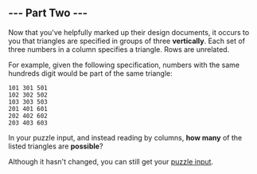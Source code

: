 ## --- Part Two ---

Now that you've helpfully marked up their design documents, it occurs to you
that triangles are specified in groups of three **vertically**. Each set of
three numbers in a column specifies a triangle. Rows are unrelated.

For example, given the following specification, numbers with the same hundreds
digit would be part of the same triangle:

```
101 301 501
102 302 502
103 303 503
201 401 601
202 402 602
203 403 603
```

In your puzzle input, and instead reading by columns, **how many** of the
listed triangles are **possible**?

Although it hasn't changed, you can still get your [puzzle input](input.txt).
